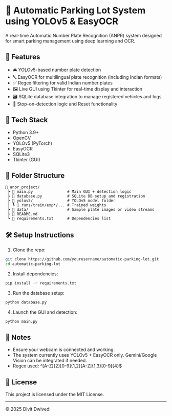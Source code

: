 
# 🚗 Automatic Parking Lot System using YOLOv5 & EasyOCR

A real-time Automatic Number Plate Recognition (ANPR) system designed for smart parking management using deep learning and OCR.

## 🔧 Features

- 🚘 YOLOv5-based number plate detection  
- 🔤 EasyOCR for multilingual plate recognition (including Indian formats)  
- ✅ Regex filtering for valid Indian number plates  
- 🖼️ Live GUI using Tkinter for real-time display and interaction  
- 🗃️ SQLite database integration to manage registered vehicles and logs  
- 🔁 Stop-on-detection logic and Reset functionality  

## 🧱 Tech Stack

- Python 3.9+  
- OpenCV  
- YOLOv5 (PyTorch)  
- EasyOCR  
- SQLite3  
- Tkinter (GUI)  

## 📂 Folder Structure

```
📁 anpr_project/
 ┣ 📄 main.py               # Main GUI + detection logic  
 ┣ 📄 database.py           # SQLite DB setup and registration  
 ┣ 📁 yolov5/               # YOLOv5 model folder  
 ┃ ┗ 📁 runs/train/exp*/... # Trained weights  
 ┣ 📁 data/                 # Sample plate images or video streams  
 ┣ 📄 README.md  
 ┗ 📄 requirements.txt      # Dependencies list  
```

## 🛠️ Setup Instructions

1. Clone the repo:
```bash
git clone https://github.com/yourusername/automatic-parking-lot.git
cd automatic-parking-lot
```

2. Install dependencies:
```bash
pip install -r requirements.txt
```

3. Run the database setup:
```bash
python database.py
```

4. Launch the GUI and detection:
```bash
python main.py
```


## 📌 Notes

- Ensure your webcam is connected and working.  
- The system currently uses YOLOv5 + EasyOCR only. Gemini/Google Vision can be integrated if needed.  
- Regex used: ^[A-Z]{2}[0-9]{1,2}[A-Z]{1,3}[0-9]{4}$  

## 📄 License

This project is licensed under the MIT License.

---

© 2025 Divit Dwivedi
